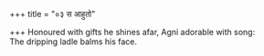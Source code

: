 +++
title = "०३ स आहुतो"

+++
Honoured with gifts he shines afar, Agni adorable with song:  
     The dripping ladle balms his face.